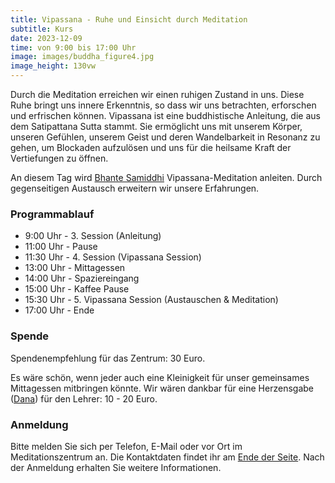 ```yaml
---
title: Vipassana - Ruhe und Einsicht durch Meditation
subtitle: Kurs
date: 2023-12-09
time: von 9:00 bis 17:00 Uhr
image: images/buddha_figure4.jpg
image_height: 130vw
---
```

Durch die Meditation erreichen wir einen ruhigen Zustand in uns. Diese Ruhe bringt uns innere Erkenntnis, so dass wir uns betrachten, erforschen und erfrischen können. Vipassana ist eine buddhistische Anleitung, die aus dem Satipattana Sutta stammt. Sie ermöglicht uns mit unserem Körper, unseren Gefühlen, unserem Geist und deren Wandelbarkeit in Resonanz zu gehen, um Blockaden aufzulösen und uns für die heilsame Kraft der Vertiefungen zu öffnen.

An diesem Tag wird [Bhante Samiddhi](lehrer.html) Vipassana-Meditation anleiten. Durch gegenseitigen Austausch erweitern wir unsere Erfahrungen.

### Programmablauf

* 9:00 Uhr - 3. Session (Anleitung)
* 11:00 Uhr - Pause
* 11:30 Uhr - 4. Session (Vipassana Session)
* 13:00 Uhr - Mittagessen
* 14:00 Uhr - Spaziereingang
* 15:00 Uhr - Kaffee Pause
* 15:30 Uhr - 5. Vipassana Session (Austauschen & Meditation)
* 17:00 Uhr - Ende

### Spende

Spendenempfehlung für das Zentrum: 30 Euro.

Es wäre schön, wenn jeder auch eine Kleinigkeit für unser gemeinsames Mittagessen mitbringen könnte. Wir wären dankbar für eine Herzensgabe ([Dana](spenden.html)) für den Lehrer: 10 - 20 Euro.

### Anmeldung

Bitte melden Sie sich per Telefon, E-Mail oder vor Ort im Meditationszentrum an. Die Kontaktdaten findet ihr am [Ende der Seite](#footer). Nach der Anmeldung erhalten Sie weitere Informationen.
